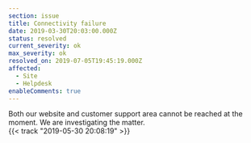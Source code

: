 ```yaml
---
section: issue
title: Connectivity failure
date: 2019-03-30T20:03:00.000Z
status: resolved
current_severity: ok
max_severity: ok
resolved_on: 2019-07-05T19:45:19.000Z
affected:
  - Site
  - Helpdesk
enableComments: true
---
```

Both our website and customer support area cannot be reached at the moment. We are investigating the matter.
\
{{< track "2019-05-30 20:08:19" >}}
